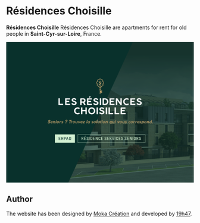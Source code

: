 # Résidences Choisille

__Résidences Choisille__ Résidences Choisille are apartments for rent for old people in __Saint-Cyr-sur-Loire__, France. 

![Screenshot](screenshot.png)

## Author

The website has been designed by [Moka Création](http://www.mokacreation.com/) and developed by [19h47](http://www.19h47.fr/).